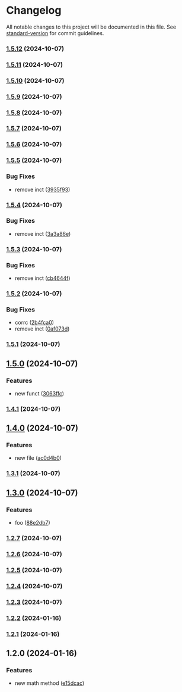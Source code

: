 # Changelog

All notable changes to this project will be documented in this file. See [standard-version](https://github.com/conventional-changelog/standard-version) for commit guidelines.

### [1.5.12](https://github.com/dcortesnet/Nodejs-githooks-husky/compare/v1.5.11...v1.5.12) (2024-10-07)

### [1.5.11](https://github.com/dcortesnet/Nodejs-githooks-husky/compare/v1.5.10...v1.5.11) (2024-10-07)

### [1.5.10](https://github.com/dcortesnet/Nodejs-githooks-husky/compare/v1.5.9...v1.5.10) (2024-10-07)

### [1.5.9](https://github.com/dcortesnet/Nodejs-githooks-husky/compare/v1.5.8...v1.5.9) (2024-10-07)

### [1.5.8](https://github.com/dcortesnet/Nodejs-githooks-husky/compare/v1.5.7...v1.5.8) (2024-10-07)

### [1.5.7](https://github.com/dcortesnet/Nodejs-githooks-husky/compare/v1.5.6...v1.5.7) (2024-10-07)

### [1.5.6](https://github.com/dcortesnet/Nodejs-githooks-husky/compare/v1.5.5...v1.5.6) (2024-10-07)

### [1.5.5](https://github.com/dcortesnet/Nodejs-githooks-husky/compare/v1.5.4...v1.5.5) (2024-10-07)


### Bug Fixes

* remove inct ([3935f93](https://github.com/dcortesnet/Nodejs-githooks-husky/commit/3935f9324d5bec3a2754ec6f7ee23955ffe0595c))

### [1.5.4](https://github.com/dcortesnet/Nodejs-githooks-husky/compare/v1.5.3...v1.5.4) (2024-10-07)


### Bug Fixes

* remove inct ([3a3a86e](https://github.com/dcortesnet/Nodejs-githooks-husky/commit/3a3a86e95c0ddbe5d6475b75463dd955bf86e123))

### [1.5.3](https://github.com/dcortesnet/Nodejs-githooks-husky/compare/v1.5.2...v1.5.3) (2024-10-07)


### Bug Fixes

* remove inct ([cb4644f](https://github.com/dcortesnet/Nodejs-githooks-husky/commit/cb4644f4afdcf55cf9ef0c80f69ece71fb382cd8))

### [1.5.2](https://github.com/dcortesnet/Nodejs-githooks-husky/compare/v1.5.1...v1.5.2) (2024-10-07)


### Bug Fixes

* corrc ([2b4fca0](https://github.com/dcortesnet/Nodejs-githooks-husky/commit/2b4fca09ba763d9feb3b375cfc76cc99ac84a005))
* remove inct ([0af073d](https://github.com/dcortesnet/Nodejs-githooks-husky/commit/0af073d3d5e9e5b0519a0a206a5d0c6f5a8c1881))

### [1.5.1](https://github.com/dcortesnet/Nodejs-githooks-husky/compare/v1.5.0...v1.5.1) (2024-10-07)

## [1.5.0](https://github.com/dcortesnet/Nodejs-githooks-husky/compare/v1.4.1...v1.5.0) (2024-10-07)


### Features

* new funct ([3063ffc](https://github.com/dcortesnet/Nodejs-githooks-husky/commit/3063ffc1fd1ea44efff49692ecc2315c7ec87970))

### [1.4.1](https://github.com/dcortesnet/Nodejs-githooks-husky/compare/v1.4.0...v1.4.1) (2024-10-07)

## [1.4.0](https://github.com/dcortesnet/Nodejs-githooks-husky/compare/v1.3.1...v1.4.0) (2024-10-07)


### Features

* new file ([ac0d4b0](https://github.com/dcortesnet/Nodejs-githooks-husky/commit/ac0d4b08c710b226b4829eeaa6817736713a5ac3))

### [1.3.1](https://github.com/dcortesnet/Nodejs-githooks-husky/compare/v1.3.0...v1.3.1) (2024-10-07)

## [1.3.0](https://github.com/dcortesnet/Nodejs-githooks-husky/compare/v1.2.7...v1.3.0) (2024-10-07)


### Features

* foo ([88e2db7](https://github.com/dcortesnet/Nodejs-githooks-husky/commit/88e2db762bda1bc50a3c06bb2a276c99cfef5b6e))

### [1.2.7](https://github.com/dcortesnet/Nodejs-githooks-husky/compare/v1.2.6...v1.2.7) (2024-10-07)

### [1.2.6](https://github.com/dcortesnet/Nodejs-githooks-husky/compare/v1.2.5...v1.2.6) (2024-10-07)

### [1.2.5](https://github.com/dcortesnet/Nodejs-githooks-husky/compare/v1.2.4...v1.2.5) (2024-10-07)

### [1.2.4](https://github.com/dcortesnet/Nodejs-githooks-husky/compare/v1.2.3...v1.2.4) (2024-10-07)

### [1.2.3](https://github.com/dcortesnet/Nodejs-githooks-husky/compare/v1.2.1...v1.2.3) (2024-10-07)

### [1.2.2](https://github.com/dcortesnet/Nodejs-githooks-husky/compare/v1.2.1...v1.2.2) (2024-01-16)

### [1.2.1](https://github.com/dcortesnet/Nodejs-githooks-husky/compare/v1.2.0...v1.2.1) (2024-01-16)

## 1.2.0 (2024-01-16)


### Features

* new math method ([e15dcac](https://github.com/dcortesnet/Nodejs-githooks-husky/commit/e15dcacfd01a0fb8b35ca9b0016b27d5c4536384))
